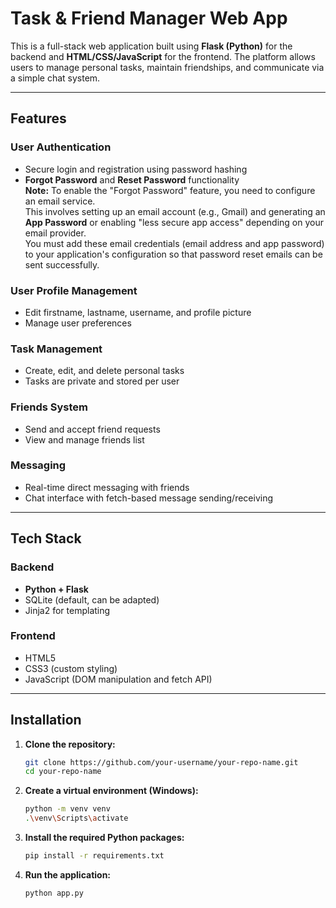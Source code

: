 
# Task & Friend Manager Web App

This is a full-stack web application built using **Flask (Python)** for the backend and **HTML/CSS/JavaScript** for the frontend. The platform allows users to manage personal tasks, maintain friendships, and communicate via a simple chat system.

---

## Features

### User Authentication
- Secure login and registration using password hashing
- **Forgot Password** and **Reset Password** functionality  
  **Note:** To enable the "Forgot Password" feature, you need to configure an email service.  
  This involves setting up an email account (e.g., Gmail) and generating an **App Password** or enabling "less secure app access" depending on your email provider.  
  You must add these email credentials (email address and app password) to your application's configuration so that password reset emails can be sent successfully.

### User Profile Management
- Edit firstname, lastname, username, and profile picture
- Manage user preferences

### Task Management
- Create, edit, and delete personal tasks
- Tasks are private and stored per user

### Friends System
- Send and accept friend requests
- View and manage friends list

### Messaging
- Real-time direct messaging with friends
- Chat interface with fetch-based message sending/receiving

---

## Tech Stack

### Backend
- **Python + Flask**
- SQLite (default, can be adapted)
- Jinja2 for templating

### Frontend
- HTML5
- CSS3 (custom styling)
- JavaScript (DOM manipulation and fetch API)

---

## Installation

1. **Clone the repository:**
   ```bash
   git clone https://github.com/your-username/your-repo-name.git
   cd your-repo-name
   ```

2. **Create a virtual environment (Windows):**
   ```bash
   python -m venv venv
   .\venv\Scripts\activate
   ```

3. **Install the required Python packages:**
   ```bash
   pip install -r requirements.txt
   ```

4. **Run the application:**
   ```bash
   python app.py
   ```
